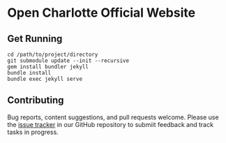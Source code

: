# Open Charlotte Official Website

## Get Running

```
cd /path/to/project/directory
git submodule update --init --recursive
gem install bundler jekyll
bundle install
bundle exec jekyll serve
```

## Contributing

Bug reports, content suggestions, and pull requests welcome. Please use the [issue tracker](https://github.com/OpenCLTBrigade/opencltbrigade.github.io/issues) in our GitHub repository to submiit feedback and track tasks in progress.
